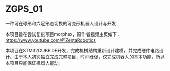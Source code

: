# ZGPS_01
一种可在球形和六足形态切换的可变形机器人设计与开发

本项目旨在尝试复刻项目morphex，原作者视频主页如下：https://www.youtube.com/@ZentaRobotics

本项目在STM32CUBEIDE开发，完成机械结构重新设计建模，并完成硬件电路设计。由于本人初次独立完成完整项目，时间仓促，仅完成机器人的基本功能，所以本项目只能保证机器人能动。
